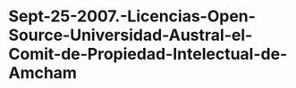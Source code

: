 # Sept-25-2007.-Licencias-Open-Source-Universidad-Austral-el-Comit-de-Propiedad-Intelectual-de-Amcham